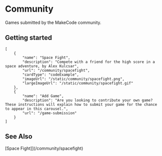 # Community

Games submitted by the MakeCode community.

## Getting started

```codecard
[
    {
        "name": "Space Fight",
        "description": "Compete with a friend for the high score in a space adventure, by Alex Kulcsar",
        "url": "/community/spacefight",
        "cardType": "codeExample",
        "imageUrl": "/static/community/spacefight.png",
        "largeImageUrl": "/static/community/spacefight.gif"
    },
    {
        "name": "Add Game",
        "description": "Are you looking to contribute your own game? These instructions will explain how to submit your game for the chance to appear in this carousel.",
        "url": "/game-submission"
    }
]
```

## See Also

[Space Fight]](/community/spacefight)
